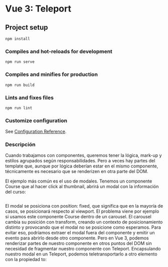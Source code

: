 # Vue 3: Teleport

## Project setup

```
npm install
```

### Compiles and hot-reloads for development

```
npm run serve
```

### Compiles and minifies for production

```
npm run build
```

### Lints and fixes files

```
npm run lint
```

### Customize configuration

See [Configuration Reference](https://cli.vuejs.org/config/).

### Descripción 

Cuando trabajamos con componentes, queremos tener la lógica, mark-up y estilos agrupados según responsabilidades. Pero a veces hay partes del template que, aunque por lógica deberían estar en el mismo componente, técnicamente es necesario que se renderizen en otra parte del DOM.


El ejemplo más común es el uso de modales. Tenemos un componente Course que al hacer click al thumbnail, abrirá un modal con la información del curso:


<article
  role="button"
  :aria-label="`Ver información sobre ${course.title}`"
  @click="isOpen = true"
>
  <img :src="`/cursos/${course.img}`" :alt="course.title" />
</article>
<Modal v-if="isOpen">
  <CourseInfo :course="course" />
</Modal>

El modal se posiciona con position: fixed, que significa que en la mayoría de casos, se posicionará respecto al viewport. El problema viene por ejemplo si usamos este componente Course dentro de un carousel. El carousel cambia su posición con transform, creando un contexto de posicionamiento distinto y provocando que el modal no se posicione como esperamos. Para evitar eso, podríamos extraer el modal fuera del componente y emitir un evento para abrirlo desde otro componente. Pero en Vue 3, podemos renderizar partes de nuestro componente en otros puntos del DOM sin necesidad de fragmentar nuestro componente con Teleport. Encapsulando nuestro modal en un Teleport, podemos teletransportarlo a otro elemento con la propiedad to:


<teleport to="body">
  <section class="modal" @click.stop>
    <slot />
  </section>
</teleport>